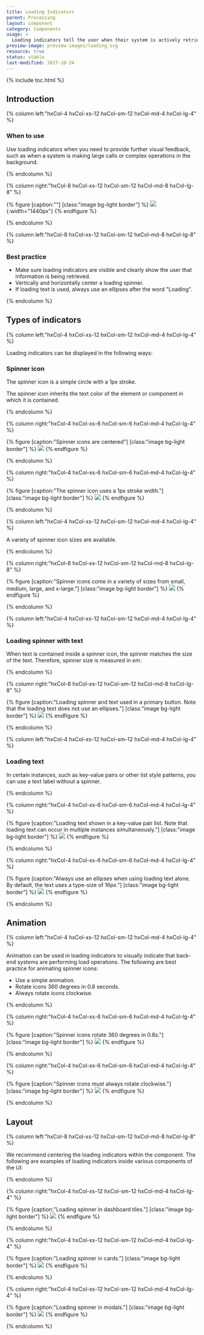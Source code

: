```yaml
---
title: Loading Indicators
parent: Processing
layout: component
category: Components
usage: >
  Loading indicators tell the user when their system is actively retrieving data.
preview-image: preview-images/loading.svg
resource: true
status: stable
last-modified: 2017-10-24
---
```


{% include toc.html %}

<section class="static-section" markdown="1">

## Introduction

<div class="hxRow" markdown="1">

{% column left:"hxCol-4 hxCol-xs-12 hxCol-sm-12 hxCol-md-4 hxCol-lg-4" %}

### When to use

Use loading indicators when you need to provide further visual feedback, such as when a system is making large calls or complex operations in the background.

{% endcolumn %}

{% column right:"hxCol-8 hxCol-xs-12 hxCol-sm-12 hxCol-md-8 hxCol-lg-8" %}

{% figure [caption:""] [class:"image bg-light border"] %}
![]({{site.url}}/assets/images/components/processing/loading-indicator/loading-hero.png){:width="1440px"}
{% endfigure %}

{% endcolumn %}

</div>

</section>

<section class="static-section" markdown="1">

<div class="hxRow" markdown="1">

{% column left:"hxCol-8 hxCol-xs-12 hxCol-sm-12 hxCol-md-8 hxCol-lg-8" %}

### Best practice

- Make sure loading indicators are visible and clearly show the user that information is being retrieved.
- Vertically and horizontally center a loading spinner.
- If loading text is used, always use an ellipses after the word "Loading".

{% endcolumn %}

</div>

</section>

<section class="static-section" markdown="1">

## Types of indicators

<div class="hxRow" markdown="1">

{% column left:"hxCol-4 hxCol-xs-12 hxCol-sm-12 hxCol-md-4 hxCol-lg-4" %}

Loading indicators can be displayed in the following ways:

### Spinner icon

The spinner icon is a simple circle with a 1px stroke.

The spinner icon inherits the text color of the element or component in which it is contained.

{% endcolumn %}

{% column right:"hxCol-4 hxCol-xs-6 hxCol-sm-6 hxCol-md-4 hxCol-lg-4" %}

{% figure [caption:"Spinner icons are centered"] [class:"image bg-light border"] %}
![]({{site.url}}/assets/images/components/processing/loading-indicator/spinner-icon-centered.svg)
{% endfigure %}

{% endcolumn %}

{% column right:"hxCol-4 hxCol-xs-6 hxCol-sm-6 hxCol-md-4 hxCol-lg-4" %}

{% figure [caption:"The spinner icon uses a 1px stroke width."] [class:"image bg-light border"] %}
![]({{site.url}}/assets/images/components/processing/loading-indicator/spinner-icon-stroke.svg)
{% endfigure %}

{% endcolumn %}

</div>

<div class="hxRow" markdown="1">

{% column left:"hxCol-4 hxCol-xs-12 hxCol-sm-12 hxCol-md-4 hxCol-lg-4" %}

A variety of spinner icon sizes are available.

{% endcolumn %}

{% column right:"hxCol-8 hxCol-xs-12 hxCol-sm-12 hxCol-md-8 hxCol-lg-8" %}

{% figure [caption:"Spinner icons come in a variety of sizes from small, medium, large, and x-large."] [class:"image bg-light border"] %}
![]({{site.url}}/assets/images/components/processing/loading-indicator/spinner-size.svg)
{% endfigure %}

{% endcolumn %}

</div>

</section>

<section class="static-section" markdown="1">

<div class="hxRow" markdown="1">

{% column left:"hxCol-4 hxCol-xs-12 hxCol-sm-12 hxCol-md-4 hxCol-lg-4" %}

### Loading spinner with text

When text is contained inside a spinner icon, the spinner matches the size of the text. Therefore, spinner size is measured in *em*.

{% endcolumn %}

{% column right:"hxCol-8 hxCol-xs-12 hxCol-sm-12 hxCol-md-8 hxCol-lg-8" %}

{% figure [caption:"Loading spinner and text used in a primary button. Note that the loading text does not use an ellipses."] [class:"image bg-light border"] %}
![]({{site.url}}/assets/images/components/processing/loading-indicator/spinner-text.svg)
{% endfigure %}

{% endcolumn %}

</div>

</section>

<section class="static-section" markdown="1">

<div class="hxRow" markdown="1">

{% column left:"hxCol-4 hxCol-xs-12 hxCol-sm-12 hxCol-md-4 hxCol-lg-4" %}

### Loading text

In certain instances, such as key-value pairs or other list style patterns, you can use a text label without a spinner.

{% endcolumn %}

{% column right:"hxCol-4 hxCol-xs-6 hxCol-sm-6 hxCol-md-4 hxCol-lg-4" %}

{% figure [caption:"Loading text shown in a key-value pair list. Note that loading text can occur in multiple instances simultaneously."] [class:"image bg-light border"] %}
![]({{site.url}}/assets/images/components/processing/loading-indicator/spinner-text-only.svg)
{% endfigure %}

{% endcolumn %}

{% column right:"hxCol-4 hxCol-xs-6 hxCol-sm-6 hxCol-md-4 hxCol-lg-4" %}

{% figure [caption:"Always use an ellipses when using loading text alone. By default, the text uses a type-size of 16px."] [class:"image bg-light border"] %}
![]({{site.url}}/assets/images/components/processing/loading-indicator/spinner-text-font.svg)
{% endfigure %}

{% endcolumn %}

</div>

</section>

<section class="static-section" markdown="1">

## Animation

<div class="hxRow"  markdown="1">

{% column left:"hxCol-4 hxCol-xs-12 hxCol-sm-12 hxCol-md-4 hxCol-lg-4" %}

Animation can be used in loading indicators to visually indicate that back-end systems are performing load operations. The following are best practice for animating spinner icons:

- Use a simple animation.
- Rotate icons 360 degrees in 0.8 seconds.
- Always rotate icons clockwise.

{% endcolumn %}

{% column right:"hxCol-4 hxCol-xs-6 hxCol-sm-6 hxCol-md-4 hxCol-lg-4" %}

{% figure [caption:"Spinner icons rotate 360 degrees in 0.8s."] [class:"image bg-light border"] %}
![]({{site.url}}/assets/images/components/processing/loading-indicator/spinner-360.svg)
{% endfigure %}

{% endcolumn %}

{% column right:"hxCol-4 hxCol-xs-6 hxCol-sm-6 hxCol-md-4 hxCol-lg-4" %}

{% figure [caption:"Spinner icons must always rotate clockwise."] [class:"image bg-light border"] %}
![]({{site.url}}/assets/images/components/processing/loading-indicator/spinner-rotate-clockwise.svg)
{% endfigure %}

{% endcolumn %}

</div>

</section>

<section class="static-section" markdown="1">

## Layout

<div class="hxRow"  markdown="1">

{% column left:"hxCol-8 hxCol-xs-12 hxCol-sm-12 hxCol-md-8 hxCol-lg-8" %}

We recommend centering the loading indicators within the component. The following are examples of loading indicators inside various components of the UI:

{% endcolumn %}

</div>

</section>

<section class="static-section" markdown="1">

<div class="hxRow"  markdown="1">

{% column right:"hxCol-4 hxCol-xs-12 hxCol-sm-12 hxCol-md-4 hxCol-lg-4" %}

{% figure [caption:"Loading spinner in dashboard tiles."] [class:"image bg-light border"] %}
![]({{site.url}}/assets/images/components/processing/loading-indicator/spinner-tiles.svg)
{% endfigure %}

{% endcolumn %}

{% column right:"hxCol-4 hxCol-xs-12 hxCol-sm-12 hxCol-md-4 hxCol-lg-4" %}

{% figure [caption:"Loading spinner in cards."] [class:"image bg-light border"] %}
![]({{site.url}}/assets/images/components/processing/loading-indicator/spinner-cards.svg)
{% endfigure %}

{% endcolumn %}

{% column right:"hxCol-4 hxCol-xs-12 hxCol-sm-12 hxCol-md-4 hxCol-lg-4" %}

{% figure [caption:"Loading spinner in modals."] [class:"image bg-light border"] %}
![]({{site.url}}/assets/images/components/processing/loading-indicator/spinner-modals.svg)
{% endfigure %}

{% endcolumn %}

</div>

</section>
